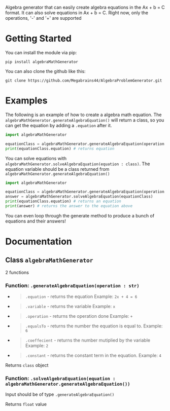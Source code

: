 Algebra generator that can easily create algebra equations in the Ax + b = C format. It can also solve equations in Ax + b = C. Right now, only the operations, '-' and '+' are supported

# Getting Started

You can install the module via pip:

`pip install algebraMathGenerator`

You can also clone the github like this:

`git clone https://github.com/Megabrains44/AlgebraProblemGenerator.git`

# Examples
The following is an example of how to create a algebra math equation. The `algebraMathGenerator.generateAlgebraEquation()` will return a class, so you can get the equation by adding a `.equation` after it.


```py
import algebraMathGenerator

equationClass = algebraMathGenerator.generateAlgebraEquation(operation = "+")
print(equationClass.equation) # returns equation 

```

You can solve equations with `algebraMathGenerator.solveAlgebraEquation(equation : class)`. The equation variable should be a class returned from `algebraMathGenerator.generateAlgebraEquation()`

```py
import algebraMathGenerator

equationClass = algebraMathGenerator.generateAlgebraEquation(operation = "+")
answer = algebraMathGenerator.solveAlgebraEquation(equationClass)
print(equationClass.equation) # returns an equation
print(answer) # returns the answer to the equation above

```



You can even loop through the generate method to produce a bunch of equations and their answers!


# Documentation
## Class `algebraMathGenerator`
2 functions
### Function: `.generateAlgebraEquation(operation : str)`
* > `.equation` - returns the equation Example: `2x + 4 = 6`
* > `.variable` - returns the variable Example: `x`
* > `.operation` - returns the operation done Example: `+`
* > `.equalsTo` - returns the number the equation is equal to. Example: `6`
* > `.coeffecient` - returns the number mutiplied by the variable Example: `2`
* > `.constant` - returns the constant term in the equation. Example: `4`

Returns `class` object

### Function: `.solveAlgebraEquation(equation : algebraMathGenerator.generateAlgebraEquation())`
Input should be of type `.generateAlgebraEquation()`

Returns `float` value
